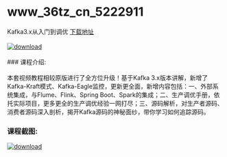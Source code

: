 # www_36tz_cn_5222911
Kafka3.x从入门到调优
[下载地址](http://www.36tz.cn/article/5222911 "下载地址")
<br/></br>[![download](http://36tz.cn/muke_img/2022_02_1-29-300x174.png "下载地址")](http://www.36tz.cn/article/5222911 "下载地址")
<br/></br>### 课程介绍:<br/></br>本套视频教程相较原版进行了全方位升级！基于Kafka 3.x版本讲解，新增了Kafka-Kraft模式、Kafka-Eagle监控，更新更全面，新增内容包括：一、外部系统集成，与Flume、Flink、Spring Boot、Spark的集成；二、生产调优手册，依托实际项目，更多更全的生产调优经验一网打尽；三、源码解析，对生产者源码、消费者源码深入剖析，揭开Kafka源码的神秘面纱，带你学习如何追踪源码。

### 课程截图:
[![download](http://36tz.cn/muke_img/2022_02_2-66.png "下载地址")](http://www.36tz.cn/article/5222911 "下载地址")
